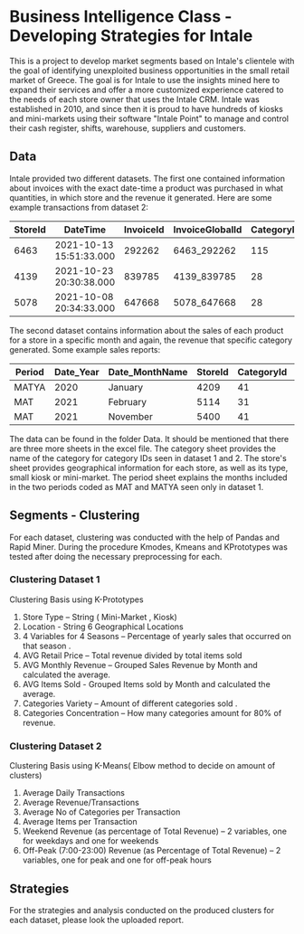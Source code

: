 # Business Intelligence Class - Developing Strategies for Intale

This is a project to develop market segments based on Intale's clientele with the goal of identifying unexploited business opportunities in the small retail market of Greece. The goal is for Intale to use the insights mined here to expand their services and offer a more customized experience catered to the needs of each store owner that uses the Intale CRM. Intale was established in 2010, and since then it is proud to have hundreds of kiosks and mini-markets using their software "Intale Point" to manage and control their cash register, shifts, warehouse, suppliers and customers.

## Data 

Intale provided two different datasets. The first one contained information about invoices with the exact date-time a product was purchased in what quantities, in which store and the revenue it generated. Here are some example transactions from dataset 2:

| StoreId | DateTime                | InvoiceId | InvoiceGlobalId | CategoryId | Quantity | Revenue |
|---------|-------------------------|-----------|-----------------|------------|----------|---------|
| 6463    | 2021-10-13 15:51:33.000 | 292262    | 6463_292262     | 115        | 2        | 4       |
| 4139    | 2021-10-23 20:30:38.000 | 839785    | 4139_839785     | 28         | 1        | 4.6     |
| 5078    | 2021-10-08 20:34:33.000 | 647668    | 5078_647668     | 28         | 1        | 4.6     |

The second dataset contains information about the sales of each product for a store in a specific month and again, the revenue that specific category generated. Some example sales reports:

| Period | Date_Year | Date_MonthName | StoreId | CategoryId | Quantity | Revenue |
|--------|-----------|----------------|---------|------------|----------|---------|
| MATYA  | 2020      | January        | 4209    | 41         | 135      | 132.5   |
| MAT    | 2021      | February       | 5114    | 31         | 13       | 27.1    |
| MAT    | 2021      | November       | 5400    | 41         | 2        | 2       |

The data can be found in the folder Data. It should be mentioned that there are three more sheets in the excel file. The category sheet provides the name of the category for category IDs seen in dataset 1 and 2. The store's sheet provides geographical information for each store, as well as its type, small kiosk or mini-market. The period sheet explains the months included in the two periods coded as MAT and MATYA seen only in dataset 1. 

## Segments - Clustering
For each dataset, clustering was conducted with the help of Pandas and Rapid Miner. During the procedure Kmodes, Kmeans and KPrototypes was tested after doing the necessary preprocessing for each. 



### Clustering Dataset 1 
Clustering Basis using K-Prototypes 

1. Store Type – String ( Mini-Market , Kiosk)
2. Location - String 6 Geographical Locations
3. 4 Variables for 4 Seasons – Percentage of yearly sales that occurred on that season .
4. AVG Retail Price – Total revenue divided by total items sold
5. AVG Monthly Revenue – Grouped Sales Revenue by Month and calculated the average.
6. AVG Items Sold - Grouped Items sold by Month and calculated the average.
7. Categories Variety – Amount of different categories sold .
8. Categories Concentration – How many categories amount for 80% of revenue.




### Clustering Dataset 2

Clustering Basis using K-Means( Elbow method to decide on amount of clusters)

1. Average Daily Transactions
2. Average Revenue/Transactions
3. Average No of Categories per Transaction
4. Average Items per Transaction
5. Weekend Revenue (as percentage of Total Revenue) – 2 variables, one for weekdays and one for weekends
6. Off-Peak (7:00-23:00) Revenue (as Percentage of Total Revenue) – 2 variables, one for peak and one for off-peak hours

## Strategies

For the strategies and analysis conducted on the produced clusters for each dataset, please look the uploaded report. 

